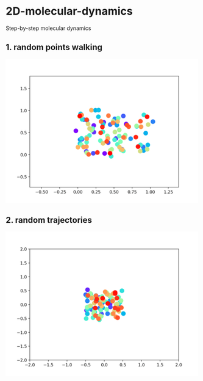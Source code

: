 # 2D-molecular-dynamics
Step-by-step molecular dynamics
## 1. random points walking
![](scatter.gif)
## 2. random trajectories
![](002_random_trajectories.gif)
